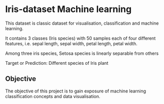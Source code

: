 # Iris-dataset Machine learning

This dataset is classic dataset for visualisation, classification and machine learning. 


It contains 3 classes (Iris species) with 50 samples each of four different features, i.e. sepal length, sepal width, petal length, petal width. 

Among three iris species, Setosa species is linearly separable from others

Target or Prediction: Different species of Iris plant




## Objective

The objective of this project  is to gain exposure of machine learning classification concepts and data visualisation. 
